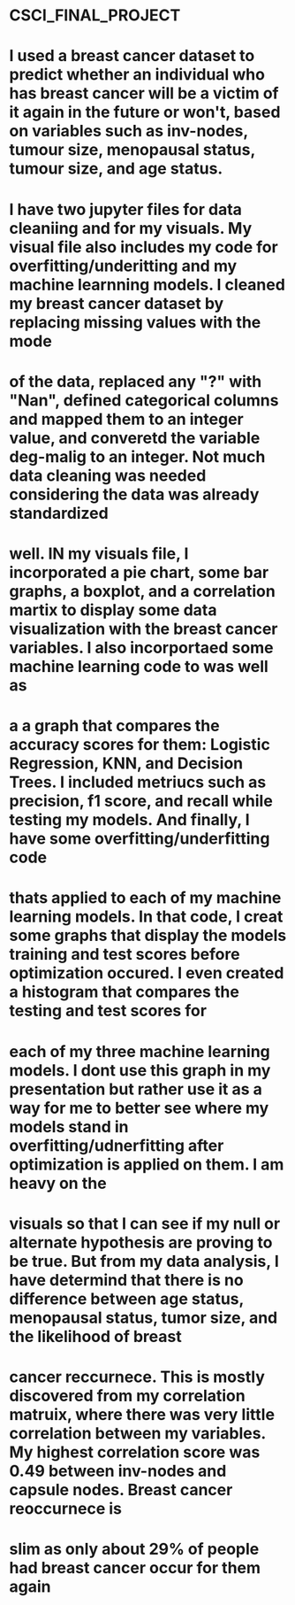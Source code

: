 # CSCI_FINAL_PROJECT
# I used a breast cancer dataset to predict whether an individual who has breast cancer will be a victim of it again in the future or won't, based on variables such as inv-nodes, tumour size, menopausal status, tumour size, and age status.
# I have two jupyter files for data cleaniing and for my visuals. My visual file also includes my code for overfitting/underitting and my machine learnning models. I cleaned my breast cancer dataset by replacing missing values with the mode
# of the data, replaced any "?" with "Nan", defined categorical columns and mapped them to an integer value, and converetd the variable deg-malig to an integer. Not much data cleaning was needed considering the data was already standardized 
# well. IN my visuals file, I incorporated a pie chart, some bar graphs, a boxplot, and a correlation martix to display some data visualization with the breast cancer variables. I also incorportaed some machine learning code to was well as 
# a a graph that compares the accuracy scores for them: Logistic Regression, KNN, and Decision Trees. I included metriucs such as precision, f1 score, and recall while testing my models. And finally, I have some overfitting/underfitting code 
# thats applied to each of my machine learning models. In that code, I creat some graphs that display the models training and test scores before optimization occured. I even created a histogram that compares the testing and test scores for 
# each of my three machine learning models. I dont use this graph in my presentation but rather use it as a way for me to better see where my models stand in overfitting/udnerfitting after optimization is applied on them. I am heavy on the
# visuals so that I can see if my null or alternate hypothesis are proving to be true. But from my data analysis, I have determind that there is no difference between age status, menopausal status, tumor size, and the likelihood of breast 
# cancer reccurnece. This is mostly discovered from my correlation matruix, where there was very little correlation between my variables. My highest correlation score was 0.49 between inv-nodes and capsule nodes. Breast cancer reoccurnece is
# slim as only about 29% of people had breast cancer occur for them again
# 
